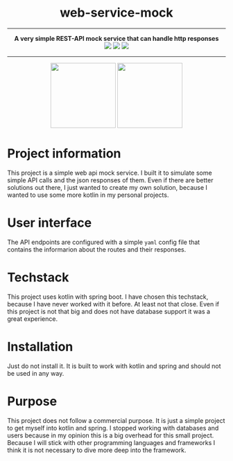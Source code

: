 <div align="center">
    <h1>web-service-mock</h1>
<hr>
<strong>A very simple REST-API mock service that can handle http responses</strong>
    <br>
<img src="https://img.shields.io/github/license/mathisburger/web-service-mock?style=for-the-badge" />
<img src="https://img.shields.io/github/last-commit/mathisburger/web-service-mock?style=for-the-badge" />
<img src="https://img.shields.io/github/v/release/mathisburger/web-service-mock?style=for-the-badge">
</div>
<hr>
<div align="center">
    <img src="https://upload.wikimedia.org/wikipedia/commons/thumb/0/06/Kotlin_Icon.svg/2048px-Kotlin_Icon.svg.png" height="150" />
    <img src="https://dz2cdn1.dzone.com/storage/temp/12434118-spring-boot-logo.png" height="150" />
</div>

# Project information

This project is a simple web api mock service. I built it to simulate some simple
API calls and the json responses of them. Even if there are better solutions out there, I just 
wanted to create my own solution, because I wanted to use some more kotlin in my personal projects.

# User interface

The API endpoints are configured with a simple `yaml` config file that contains the informarion
about the routes and their responses.

# Techstack

This project uses kotlin with spring boot. I have chosen this techstack, because I have never
worked with it before. At least not that close. Even if this project is not that big and does not have 
database support it was a great experience.

# Installation

Just do not install it. It is built to work with kotlin and spring and should 
not be used in any way.

# Purpose

This project does not follow a commercial purpose. It is just a simple project
to get myself into kotlin and spring. I stopped working with databases and users because 
in my opinion this is a big overhead for this small project. Because I will stick
with other programming languages and frameworks I think it is not necessary to dive more
deep into the framework.
